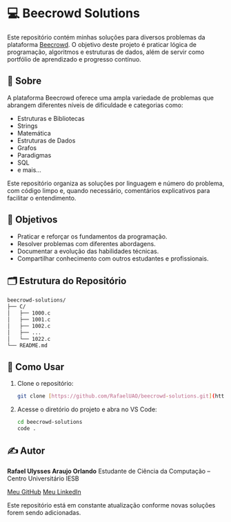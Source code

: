# 💻 Beecrowd Solutions

Este repositório contém minhas soluções para diversos problemas da plataforma [Beecrowd](https://www.beecrowd.com.br). O objetivo deste projeto é praticar lógica de programação, algoritmos e estruturas de dados, além de servir como portfólio de aprendizado e progresso contínuo.


## 📌 Sobre

A plataforma Beecrowd oferece uma ampla variedade de problemas que abrangem diferentes níveis de dificuldade e categorias como:

- Estruturas e Bibliotecas  
- Strings  
- Matemática  
- Estruturas de Dados  
- Grafos  
- Paradigmas  
- SQL  
- e mais...

Este repositório organiza as soluções por linguagem e número do problema, com código limpo e, quando necessário, comentários explicativos para facilitar o entendimento.


## 🧠 Objetivos

- Praticar e reforçar os fundamentos da programação.  
- Resolver problemas com diferentes abordagens.  
- Documentar a evolução das habilidades técnicas.  
- Compartilhar conhecimento com outros estudantes e profissionais.


## 🗂️ Estrutura do Repositório

```bash
beecrowd-solutions/
├── C/
│   ├── 1000.c
│   ├── 1001.c
│   ├── 1002.c
│   ├── ...
│   └── 1022.c
└── README.md
```

## 🚀 Como Usar

1.  Clone o repositório:

    ```bash
    git clone [https://github.com/RafaelUAO/beecrowd-solutions.git](https://github.com/RafaelUAO/beecrowd-solutions.git)
    ```

2.  Acesse o diretório do projeto e abra no VS Code:

    ```bash
    cd beecrowd-solutions
    code .
    ```


## ✍️ Autor

**Rafael Ulysses Araujo Orlando**
Estudante de Ciência da Computação – Centro Universitário IESB

[Meu GitHub](https://github.com/RafaelUAO)
[Meu LinkedIn](https://www.linkedin.com/in/rafael-ulysses-araujo-orlando/)


Este repositório está em constante atualização conforme novas soluções forem sendo adicionadas.

